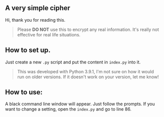 ## A very simple cipher

Hi, thank you for reading this.

> Please **DO NOT** use this to encrypt any real information. It's really not effective for real life situations.

## How to set up.

Just create a new `.py` script and put the content in `index.py` into it.

> This was developed with Python 3.9.1, I'm not sure on how it would run on older versions. If it doesn't work on your version, let me know!

## How to use:

A black command line window will appear. Just follow the prompts.
If you want to change a setting, open the `index.py` and go to line 86.
